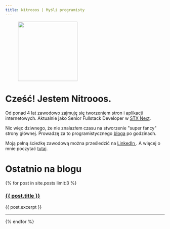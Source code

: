 ```yaml
---
title: Nitrooos | Myśli programisty
---
```


<aside class="authors__image">
  <figure>
    <img
      src="{{ site.baseurl }}/assets/img/nitrooos.png"
      alt=""
      width="188"
      height="188" />
    <br />
  </figure>
</aside>

# Cześć! Jestem Nitrooos.

Od ponad 4 lat zawodowo zajmuję się tworzeniem stron i aplikacji internetowych.
Aktualnie jako Senior Fullstack Developer w
<a href="https://stxnext.com" target="_blank">STX&nbsp;Next</a>.

Nic więc dziwnego, że nie znalazłem czasu na stworzenie "super fancy" strony
głównej. Prowadzę za to programistycznego <a href="/blog/">bloga</a> po
godzinach.

Moją pełną ścieżkę zawodową można prześledzić na
<a
  href="https://www.linkedin.com/in/bartosz-kostaniak-623b8bb0/"
  target="_blank">
  LinkedIn
</a>.
A więcej o mnie poczytać <a href="/authors/nitrooos">tutaj</a>.

# Ostatnio na blogu
{% for post in site.posts limit:3 %}
  <article class="blog__post-lead">
    <h3 class="blog__post-title">
      <a
        href="{{ post.url }}">
        {{ post.title }}
      </a>
    </h3>
    <p>{{ post.excerpt }}</p>
  </article>
  <hr/>
{% endfor %}
